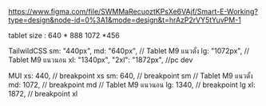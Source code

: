https://www.figma.com/file/SWMMaRecuoztKPsXe6VAjf/Smart-E-Working?type=design&node-id=0%3A1&mode=design&t=hrAzP2rVY5tYuvPM-1

tablet
size :
640 * 888
1072 *456

TailwildCSS
sm: "440px",
md: "640px", // Tablet M9 แนวตั้ง
lg: "1072px", // Tablet M9 แนวนอน
xl: "1340px",
"2xl": "1872px", //pc dev

MUI
xs: 440, // breakpoint xs
sm: 640, // breakpoint sm // Tablet M9 แนวตั้ง
md: 1072, // breakpoint md // Tablet M9 แนวนอน
lg: 1340, // breakpoint lg
xl: 1872, // breakpoint xl
